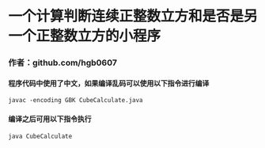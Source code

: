 ﻿# 一个计算判断连续正整数立方和是否是另一个正整数立方的小程序 #

### 作者：github.com/hgb0607 ###

#### 程序代码中使用了中文，如果编译乱码可以使用以下指令进行编译 ####
  
  
    javac -encoding GBK CubeCalculate.java    

  
#### 编译之后可用以下指令执行 ####
  
  
    java CubeCalculate    

  

